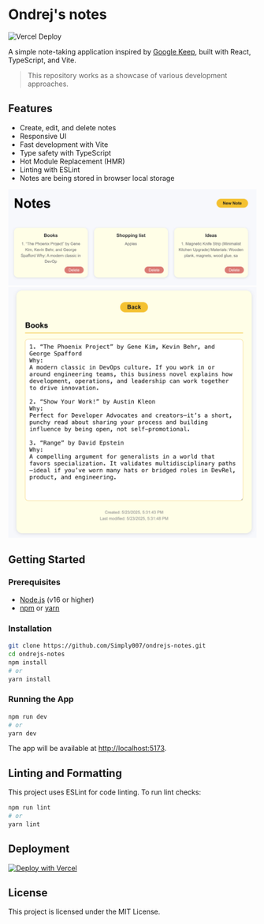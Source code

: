 # Ondrej's notes

![Vercel Deploy](https://deploy-badge.vercel.app/vercel/ondrejs-notes?style=for-the-badge)


A simple note-taking application inspired by [Google Keep](https://keep.google.com/), built with React, TypeScript, and Vite.

> This repository works as a showcase of various development approaches.

## Features

- Create, edit, and delete notes
- Responsive UI
- Fast development with Vite
- Type safety with TypeScript
- Hot Module Replacement (HMR)
- Linting with ESLint
- Notes are being stored in browser local storage

![Listing](./assets/listing.png)
![Detail](./assets/detail.png)

## Getting Started

### Prerequisites

- [Node.js](https://nodejs.org/) (v16 or higher)
- [npm](https://www.npmjs.com/) or [yarn](https://yarnpkg.com/)

### Installation

```bash
git clone https://github.com/Simply007/ondrejs-notes.git
cd ondrejs-notes 
npm install
# or
yarn install
```

### Running the App

```bash
npm run dev
# or
yarn dev
```

The app will be available at [http://localhost:5173](http://localhost:5173).

## Linting and Formatting

This project uses ESLint for code linting. To run lint checks:

```bash
npm run lint
# or
yarn lint
```

## Deployment

[![Deploy with Vercel](https://vercel.com/button)](https://vercel.com/new/clone?repository-url=https%3A%2F%2Fgithub.com%2FSimply007%2Fondrejs-notes)

## License

This project is licensed under the MIT License.
